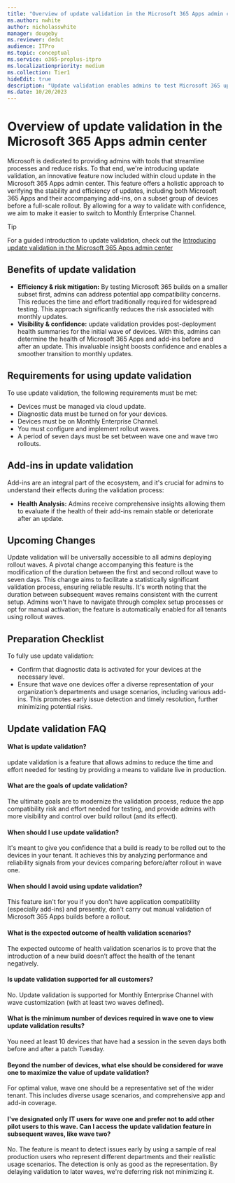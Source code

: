 ```yaml
---
title: "Overview of update validation in the Microsoft 365 Apps admin center"
ms.author: nwhite
author: nicholasswhite
manager: dougeby
ms.reviewer: dedut
audience: ITPro
ms.topic: conceptual
ms.service: o365-proplus-itpro
ms.localizationpriority: medium
ms.collection: Tier1
hideEdit: true
description: "Update validation enables admins to test Microsoft 365 updates on a subset of devices, ensuring stability before a full-scale rollout."
ms.date: 10/20/2023
---
```


# Overview of update validation in the Microsoft 365 Apps admin center

Microsoft is dedicated to providing admins with tools that streamline processes and reduce risks. To that end, we're introducing update validation, an innovative feature now included within cloud update in the Microsoft 365 Apps admin center. This feature offers a holistic approach to verifying the stability and efficiency of updates, including both Microsoft 365 Apps and their accompanying add-ins, on a subset group of devices before a full-scale rollout. By allowing for a way to validate with confidence, we aim to make it easier to switch to Monthly Enterprise Channel. 

> [!TIP]
> For a guided introduction to update validation, check out the [Introducing update validation in the Microsoft 365 Apps admin center](https://www.youtube.com/watch?v=qTzoyXU8Uw8)

## Benefits of update validation

- **Efficiency & risk mitigation:** By testing Microsoft 365 builds on a smaller subset first, admins can address potential app compatibility concerns. This reduces the time and effort traditionally required for widespread testing. This approach significantly reduces the risk associated with monthly updates.
- **Visibility & confidence:** update validation provides post-deployment health summaries for the initial wave of devices. With this, admins can determine the health of Microsoft 365 Apps and add-ins before and after an update. This invaluable insight boosts confidence and enables a smoother transition to monthly updates.

## Requirements for using update validation

To use update validation, the following requirements must be met:
- Devices must be managed via cloud update.
- Diagnostic data must be turned on for your devices.
- Devices must be on Monthly Enterprise Channel.
- You must configure and implement rollout waves.
- A period of seven days must be set between wave one and wave two rollouts.
 
## Add-ins in update validation

Add-ins are an integral part of the ecosystem, and it's crucial for admins to understand their effects during the validation process:
- **Health Analysis:** Admins receive comprehensive insights allowing them to evaluate if the health of their add-ins remain stable or deteriorate after an update.


## Upcoming Changes

Update validation will be universally accessible to all admins deploying rollout waves. A pivotal change accompanying this feature is the modification of the duration between the first and second rollout wave to seven days. This change aims to facilitate a statistically significant validation process, ensuring reliable results. It's worth noting that the duration between subsequent waves remains consistent with the current setup. Admins won't have to navigate through complex setup processes or opt for manual activation; the feature is automatically enabled for all tenants using rollout waves.

## Preparation Checklist

To fully use update validation:
- Confirm that diagnostic data is activated for your devices at the necessary level.
- Ensure that wave one devices offer a diverse representation of your organization’s departments and usage scenarios, including various add-ins. This promotes early issue detection and timely resolution, further minimizing potential risks.
 
## Update validation FAQ

#### What is update validation?
update validation is a feature that allows admins to reduce the time and effort needed for testing by providing a means to validate live in production.

#### What are the goals of update validation?
The ultimate goals are to modernize the validation process, reduce the app compatibility risk and effort needed for testing, and provide admins with more visibility and control over build rollout (and its effect).
 
#### When should I use update validation?
It's meant to give you confidence that a build is ready to be rolled out to the devices in your tenant. It achieves this by analyzing performance and reliability signals from your devices comparing before/after rollout in wave one.

#### When should I avoid using update validation?
This feature isn't for you if you don't have application compatibility (especially add-ins) and presently, don't carry out manual validation of Microsoft 365 Apps builds before a rollout.

#### What is the expected outcome of health validation scenarios?
The expected outcome of health validation scenarios is to prove that the introduction of a new build doesn’t affect the health of the tenant negatively.

#### Is update validation supported for all customers?
No. Update validation is supported for Monthly Enterprise Channel with wave customization (with at least two waves defined).

#### What is the minimum number of devices required in wave one to view update validation results?
You need at least 10 devices that have had a session in the seven days both before and after a patch Tuesday.

#### Beyond the number of devices, what else should be considered for wave one to maximize the value of update validation?
For optimal value, wave one should be a representative set of the wider tenant. This includes diverse usage scenarios, and comprehensive app and add-in coverage.

#### I've designated only IT users for wave one and prefer not to add other pilot users to this wave. Can I access the update validation feature in subsequent waves, like wave two?

No. The feature is meant to detect issues early by using a sample of real production users who represent different departments and their realistic usage scenarios. The detection is only as good as the representation. By delaying validation to later waves, we're deferring risk not minimizing it.
